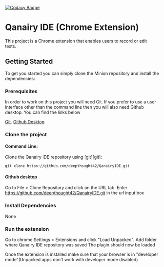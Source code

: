 [![Codacy Badge](https://api.codacy.com/project/badge/Grade/db7f804418df427c864c05c3622f9b56)](https://www.codacy.com?utm_source=github.com&amp;utm_medium=referral&amp;utm_content=deepthought42/QanairyIDE&amp;utm_campaign=Badge_Grade)

# Qanairy IDE (Chrome Extension)

This project is a Chrome extension that enables users to record or edit tests.

## Getting Started

To get you started you can simply clone the Minion repository and install the dependencies:

### Prerequisites

In order to work on this project you will need Git. If you prefer to use a user interface other than the command line then you will also need Github desktop. You can find the links below

 [Git](http://git-scm.com/).
 [Github Desktop](https://desktop.github.com/)

### Clone the project

#### Command Line:
Clone the Qanairy IDE repository using [git][git]:

```
git clone https://github.com/deepthought42/QanairyIDE.git
```

#### Github desktop

Go to File > Clone Repository and click on the URL tab. Enter  https://github.com/deepthought42/QanairyIDE.git in the url input box

### Install Dependencies

  None

### Run the extension

  Go to chrome Settings > Extensions and click "Load Unpacked". Add folder where Qanairy IDE repository was saved
  The plugin should now be loaded

  Once the extension is installed make sure that your browser is in "developer mode"(Unpacked apps don't work with developer mode disabled)
